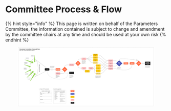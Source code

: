 # Committee Process & Flow

{% hint style="info" %}
This page is written on behalf of the Parameters Committee, the information contained is subject to change and amendment by the committee chairs at any time and should be used at your own risk
{% endhint %}



<figure><img src="../../.gitbook/assets/Parameters process flow (1).png" alt=""><figcaption></figcaption></figure>
